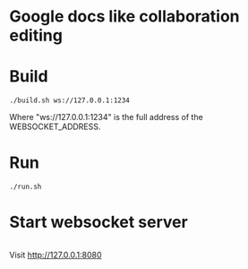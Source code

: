 # Google docs like collaboration editing


# Build

```
./build.sh ws://127.0.0.1:1234
```
Where "ws://127.0.0.1:1234" is the full address of the
WEBSOCKET_ADDRESS.


# Run
```
./run.sh
```

# Start websocket server
```

```

Visit http://127.0.0.1:8080
